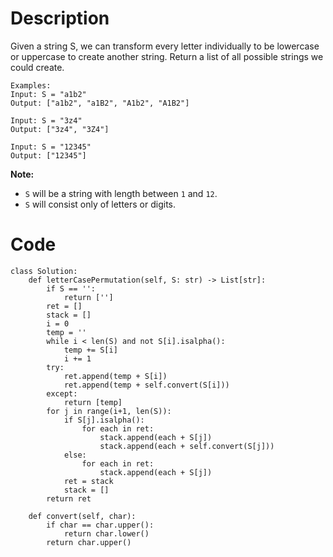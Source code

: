 # Description
Given a string S, we can transform every letter individually to be lowercase or uppercase to create another string.  Return a list of all possible strings we could create.
```
Examples:
Input: S = "a1b2"
Output: ["a1b2", "a1B2", "A1b2", "A1B2"]

Input: S = "3z4"
Output: ["3z4", "3Z4"]

Input: S = "12345"
Output: ["12345"]
```
**Note:**
- `S` will be a string with length between `1` and `12`.
- `S` will consist only of letters or digits.

# Code
```python3
class Solution:
    def letterCasePermutation(self, S: str) -> List[str]:
        if S == '':
            return ['']
        ret = []
        stack = []
        i = 0
        temp = ''
        while i < len(S) and not S[i].isalpha():
            temp += S[i]
            i += 1
        try:
            ret.append(temp + S[i])
            ret.append(temp + self.convert(S[i]))
        except:
            return [temp]
        for j in range(i+1, len(S)):
            if S[j].isalpha():
                for each in ret:
                    stack.append(each + S[j])
                    stack.append(each + self.convert(S[j]))
            else:
                for each in ret:
                    stack.append(each + S[j])
            ret = stack
            stack = []
        return ret
        
    def convert(self, char):
        if char == char.upper():
            return char.lower()
        return char.upper()
```
